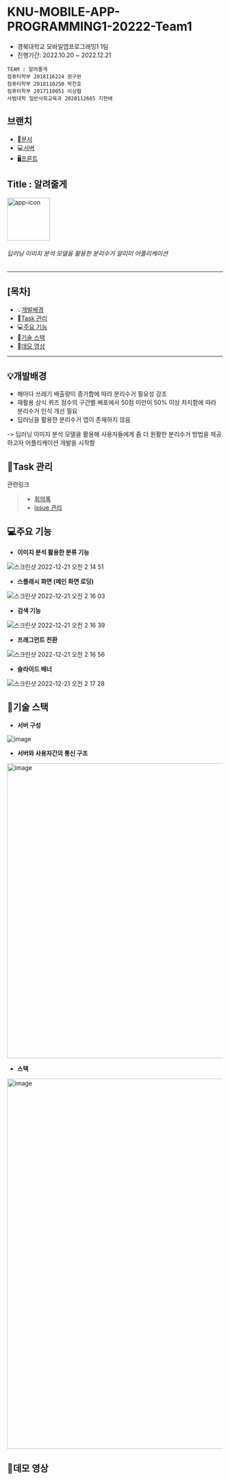 # KNU-MOBILE-APP-PROGRAMMING1-20222-Team1

+ 경북대학교 모바일앱프로그래밍1 1팀
+ 진행기간: 2022.10.20 ~ 2022.12.21
```
TEAM : 알려줄게
컴퓨터학부 2018116224 권구완
컴퓨터학부 2018110250 박찬호
컴퓨터학부 2017110051 이상협
사범대학 일반사회교육과 2020112665 지현배
```

## 브랜치
+ 📒[문서](https://github.com/723poil/moapp_1/tree/document)
+ 💻[서버](https://github.com/723poil/moapp_1/tree/server_develop)
+ 🖥️[프론트](https://github.com/723poil/moapp_1/tree/mobile_develop)

## Title : 알려줄게
<img src="https://user-images.githubusercontent.com/75459370/208641635-4043ba8c-1069-4ee7-abcf-86d26ea6c160.png" alt="app-icon" width="100"/>

###### 딥러닝 이미지 분석 모델을 활용한 분리수거 알리미 어플리케이션
---
## [목차]
+ 💡[개발배경](https://github.com/723poil/moapp_1#%EA%B0%9C%EB%B0%9C%EB%B0%B0%EA%B2%BD)
+ 📒[Task 관리](https://github.com/723poil/moapp_1#task-%EA%B4%80%EB%A6%AC)
+ 💻[주요 기능](https://github.com/723poil/moapp_1#%EC%A3%BC%EC%9A%94-%EA%B8%B0%EB%8A%A5)
+ 🍳[기술 스택](https://github.com/723poil/moapp_1#%EA%B8%B0%EC%88%A0-%EC%8A%A4%ED%83%9D)
+ 📱[데모 영상](https://github.com/723poil/moapp_1#%EB%8D%B0%EB%AA%A8-%EC%98%81%EC%83%81)
---
## 💡개발배경
+ 해마다 쓰레기 배출량이 증가함에 따라 분리수거 필요성 강조
+ 재활용 상식 퀴즈 점수의 구간별 배포에서 50점 미만이 50% 이상 차지함에 따라 분리수거 인식 개선 필요
+ 딥러닝을 활용한 분리수거 앱이 존재하지 않음

-> 딥러닝 이미지 분석 모델을 활용해 사용자들에게 좀 더 원활한 분리수거 방법을 제공하고자 어플리케이션 개발을 시작함

## 📒Task 관리
관련링크
> + [회의록](https://github.com/723poil/moapp_1/tree/document/%ED%9A%8C%EC%9D%98%EB%A1%9D)
> + [issue 관리](https://github.com/723poil/moapp_1/issues)

## 💻주요 기능
+ **이미지 분석 활용한 분류 기능**

![스크린샷 2022-12-21 오전 2 14 51](https://user-images.githubusercontent.com/75459370/208726357-351240d1-adb2-4018-95ca-244d6663e55c.png)

+ **스플래시 화면 (메인 화면 로딩)**

![스크린샷 2022-12-21 오전 2 16 03](https://user-images.githubusercontent.com/75459370/208726666-fe4673b5-b1e1-49c8-8cf9-375dac1a6796.png)

+ **검색 기능**

![스크린샷 2022-12-21 오전 2 16 39](https://user-images.githubusercontent.com/75459370/208726741-51e193d7-0e65-4f8c-95e6-630c71df6d94.png)

+ **프래그먼트 전환**

![스크린샷 2022-12-21 오전 2 16 56](https://user-images.githubusercontent.com/75459370/208726806-d070655c-7cfc-4eda-a781-f9ff9655a66f.png)

+ **슬라이드 배너**

![스크린샷 2022-12-21 오전 2 17 28](https://user-images.githubusercontent.com/75459370/208726912-895999d0-ebaf-4fce-8b83-64665e67cbe1.png)


## 🍳기술 스택
+ **서버 구성**

![image](https://user-images.githubusercontent.com/75459370/208727401-1348772f-6036-48ab-bb9c-dd2b50aa152c.png)

+ **서버와 사용자간의 통신 구조**

<img width="687" alt="image" src="https://user-images.githubusercontent.com/75459370/208059882-abb3a062-8aba-40a1-8a08-d70c40f8f547.png">

+ **스택**

<img width="862" alt="image" src="https://user-images.githubusercontent.com/75459370/208082117-a33a3e5c-c7fb-4492-b3c4-05905a3db8a0.png">

## 📱데모 영상

